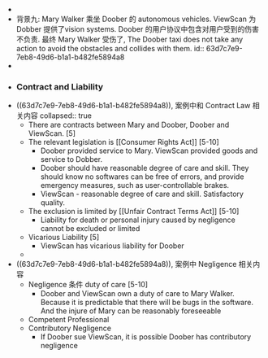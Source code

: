 -
- 背景九: Mary Walker 乘坐 Doober 的 autonomous  vehicles. ViewScan 为 Dobber 提供了vision systems. Doober 的用户协议中包含对用户受到的伤害不负责. 最终 Mary Walker 受伤了, The Doober taxi does not take any action to avoid the obstacles and collides with them.
  id:: 63d7c7e9-7eb8-49d6-b1a1-b482fe5894a8
-
- ### Contract and Liability
- ((63d7c7e9-7eb8-49d6-b1a1-b482fe5894a8)), 案例中和 Contract Law 相关内容
  collapsed:: true
	- There are contracts between Mary and Doober, Doober and ViewScan. [5]
	- The relevant legislation is [[Consumer Rights Act]] [5-10]
		- Doober provided service to Mary. ViewScan provided goods and service to Dobber.
		- Doober should have reasonable degree of care and skill. They should know no softwares can be free of errors, and provide emergency measures, such as user-controllable brakes.
		- ViewScan - reasonable degree of care and skill. Satisfactory quality.
	- The exclusion is limited by [[Unfair Contract Terms Act]] [5-10]
		- Liability for death or personal injury caused by negligence cannot be excluded or limited
	- Vicarious Liability [5]
		- ViewScan has vicarious liability for Doober
	-
- ((63d7c7e9-7eb8-49d6-b1a1-b482fe5894a8)), 案例中 Negligence 相关内容
	- Negligence 条件 duty of care [5-10]
		- Doober and ViewScan own a duty of care to Mary Walker. Because it is predictable that there will be bugs in the software. And the injure of Mary can be reasonably foreseeable
	- Competent Professional
	- Contributory Negligence
		- If Doober sue ViewScan, it is possible Doober has   contributory negligence
